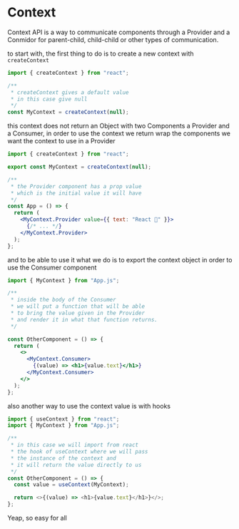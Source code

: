 # Context

Context API is a way to communicate components through a Provider and a Conmidor for parent-child, child-child or other types of communication.

to start with, the first thing to do is to create a new context with `createContext`

```js
import { createContext } from "react";

/**
 * createContext gives a default value
 * in this case give null
 */
const MyContext = createContext(null);
```

this context does not return an Object with two Components a Provider and a Consumer, in order to use the context we return wrap the components we want the context to use in a Provider

```jsx
import { createContext } from "react";

export const MyContext = createContext(null);

/**
 * the Provider component has a prop value
 * which is the initial value it will have
 */
const App = () => {
  return (
    <MyContext.Provider value={{ text: "React 🎯" }}>
      {/* ... */}
    </MyContext.Provider>
  );
};
```

and to be able to use it what we do is to export the context object in order to use the Consumer component

```jsx
import { MyContext } from "App.js";

/**
 * inside the body of the Consumer
 * we will put a function that will be able
 * to bring the value given in the Provider
 * and render it in what that function returns.
 */

const OtherComponent = () => {
  return (
    <>
      <MyContext.Consumer>
        {(value) => <h1>{value.text}</h1>}
      </MyContext.Consumer>
    </>
  );
};
```

also another way to use the context value is with hooks

```js
import { useContext } from "react";
import { MyContext } from "App.js";

/**
 * in this case we will import from react
 * the hook of useContext where we will pass
 * the instance of the context and
 * it will return the value directly to us
 */
const OtherComponent = () => {
  const value = useContext(MyContext);

  return <>{(value) => <h1>{value.text}</h1>}</>;
};
```

Yeap, so easy for all
